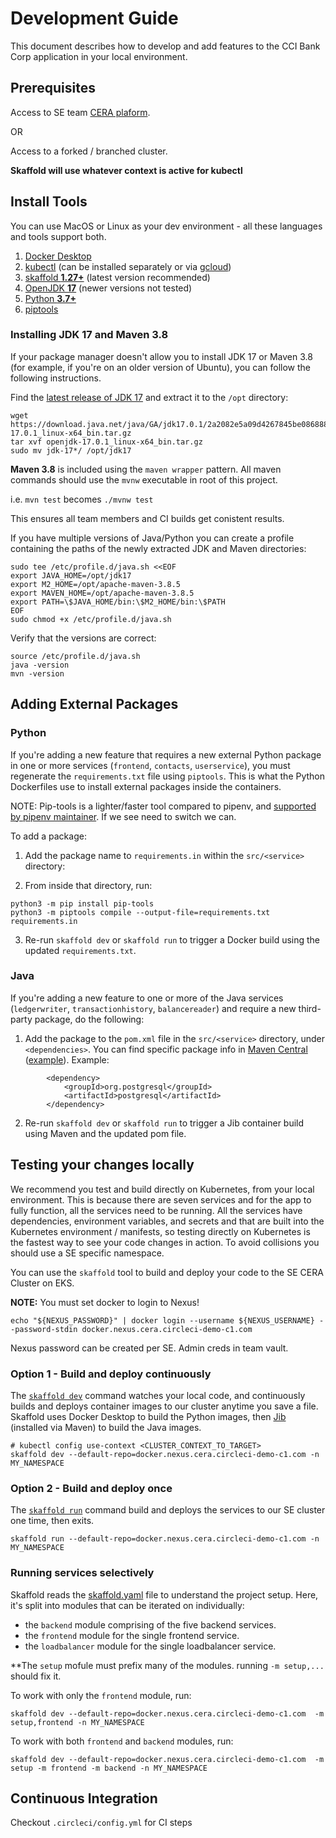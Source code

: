 # Development Guide

This document describes how to develop and add features to the CCI Bank Corp application in your local environment. 

## Prerequisites 

Access to SE team [CERA plaform](https://github.com/AwesomeCICD/reference-architecture). 

OR

Access to a forked / branched cluster.

**Skaffold will use whatever context is active for kubectl**

## Install Tools 

You can use MacOS or Linux as your dev environment - all these languages and tools support both. 

1. [Docker Desktop](https://www.docker.com/products/docker-desktop) 
1. [kubectl](https://kubernetes.io/docs/tasks/tools/install-kubectl/) (can be installed separately or via [gcloud](https://cloud.google.com/sdk/install)) 
1. [skaffold **1.27+**](https://skaffold.dev/docs/install/) (latest version recommended)
1. [OpenJDK **17**](https://openjdk.java.net/projects/jdk/17/) (newer versions not tested)
1. [Python **3.7+**](https://www.python.org/downloads/)  
1. [piptools](https://pypi.org/project/pip-tools/)

### Installing JDK 17 and Maven 3.8

If your package manager doesn't allow you to install JDK 17 or Maven 3.8 (for example, if you're on an older version of Ubuntu), you can follow the following instructions.

Find the [latest release of JDK 17](https://jdk.java.net/17/) and extract it to the `/opt` directory:
```
wget https://download.java.net/java/GA/jdk17.0.1/2a2082e5a09d4267845be086888add4f/12/GPL/openjdk-17.0.1_linux-x64_bin.tar.gz
tar xvf openjdk-17.0.1_linux-x64_bin.tar.gz
sudo mv jdk-17*/ /opt/jdk17
```

**Maven 3.8** is included using the `maven wrapper` pattern.  All maven commands should use the `mvnw` executable in root of this project. 

i.e. `mvn test` becomes `./mvnw test`

This ensures all team members and CI builds get conistent results.

If you have multiple versions of Java/Python you can create a profile containing the paths of the newly extracted JDK and Maven directories:
```
sudo tee /etc/profile.d/java.sh <<EOF
export JAVA_HOME=/opt/jdk17
export M2_HOME=/opt/apache-maven-3.8.5
export MAVEN_HOME=/opt/apache-maven-3.8.5
export PATH=\$JAVA_HOME/bin:\$M2_HOME/bin:\$PATH
EOF
sudo chmod +x /etc/profile.d/java.sh
```

Verify that the versions are correct:
```
source /etc/profile.d/java.sh
java -version
mvn -version
```

## Adding External Packages 

### Python 

If you're adding a new feature that requires a new external Python package in one or more services (`frontend`, `contacts`, `userservice`), you must regenerate the `requirements.txt` file using `piptools`. This is what the Python Dockerfiles use to install external packages inside the containers.

NOTE: Pip-tools is a lighter/faster tool compared to pipenv, and [supported by pipenv maintainer](https://github.com/jazzband/pip-tools/issues/679#issuecomment-418951792). If we see need to switch we can.

To add a package: 

1. Add the package name to `requirements.in` within the `src/<service>` directory:

2. From inside that directory, run: 

```
python3 -m pip install pip-tools
python3 -m piptools compile --output-file=requirements.txt requirements.in
```

3. Re-run `skaffold dev` or `skaffold run` to trigger a Docker build using the updated `requirements.txt`.  


### Java 

If you're adding a new feature to one or more of the Java services (`ledgerwriter`, `transactionhistory`, `balancereader`) and require a new third-party package, do the following:  

1. Add the package to the `pom.xml` file in the `src/<service>` directory, under `<dependencies>`. You can find specific package info in [Maven Central](https://search.maven.org/) ([example](https://search.maven.org/artifact/org.postgresql/postgresql/42.2.16.jre7/jar)). Example: 

```
        <dependency>
            <groupId>org.postgresql</groupId>
            <artifactId>postgresql</artifactId>
        </dependency>
```


2. Re-run `skaffold dev` or `skaffold run` to trigger a Jib container build using Maven and the updated pom file. 


## Testing your changes locally 

We recommend you test and build directly on Kubernetes, from your local environment.  This is because there are seven services and for the app to fully function, all the services need to be running. All the services have dependencies, environment variables, and secrets and that are built into the Kubernetes environment / manifests, so testing directly on Kubernetes is the fastest way to see your code changes in action.  To avoid collisions you should use a SE specific namespace. 

You can use the `skaffold` tool to build and deploy your code to the SE CERA Cluster on EKS. 

**NOTE:** You must set docker to login to Nexus!

```shell
echo "${NEXUS_PASSWORD}" | docker login --username ${NEXUS_USERNAME} --password-stdin docker.nexus.cera.circleci-demo-c1.com
```
Nexus password can be created per SE.  Admin creds in team vault.

### Option 1 - Build and deploy continuously 

The [`skaffold dev`](https://skaffold.dev/docs/references/cli/#skaffold-dev) command watches your local code, and continuously builds and deploys container images to our cluster anytime you save a file. Skaffold uses Docker Desktop to build the Python images, then [Jib](https://github.com/GoogleContainerTools/jib#jib) (installed via Maven) to build the Java images. 

```
# kubectl config use-context <CLUSTER_CONTEXT_TO_TARGET>
skaffold dev --default-repo=docker.nexus.cera.circleci-demo-c1.com -n MY_NAMESPACE
```


### Option 2 - Build and deploy once 

The [`skaffold run`](https://skaffold.dev/docs/references/cli/#skaffold-run) command build and deploys the services to our SE cluster one time, then exits. 

```
skaffold run --default-repo=docker.nexus.cera.circleci-demo-c1.com -n MY_NAMESPACE
```

### Running services selectively

Skaffold reads the [skaffold.yaml](../skaffold.yaml) file to understand the project setup. Here, it's split into modules that can be iterated on individually:
- the `backend` module comprising of the five backend services.
- the `frontend` module for the single frontend service.
- the `loadbalancer` module for the single loadbalancer service. 

**The `setup` mofule must prefix many of the modules.  running `-m setup,...` should fix it.

To work with only the `frontend` module, run:

```
skaffold dev --default-repo=docker.nexus.cera.circleci-demo-c1.com  -m setup,frontend -n MY_NAMESPACE
```

To work with both `frontend` and `backend` modules, run:

```
skaffold dev --default-repo=docker.nexus.cera.circleci-demo-c1.com  -m setup -m frontend -m backend -n MY_NAMESPACE
```

## Continuous Integration

Checkout `.circleci/config.yml` for CI steps
